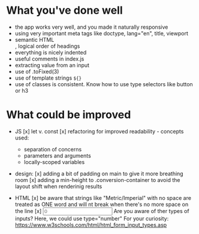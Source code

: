 # What you've done well

- the app works very well, and you made it naturally responsive
- using very important meta tags like doctype, lang="en", title, viewport
- semantic HTML <main> <section>, logical order of headings
- everything is nicely indented
- useful comments in index.js
- extracting value from an input
- use of .toFixed(3)
- use of template strings `${}`
- use of classes is consistent. Know how to use type selectors like button or h3

# What could be improved

- JS
  [x] let v. const
  [x] refactoring for improved readability - concepts used:

  - separation of concerns
  - parameters and arguments
  - locally-scoped variables

- design:
  [x] adding a bit of padding on main to give it more breathing room
  [x] adding a min-height to .conversion-container to avoid the layout shift when renderinig results

- HTML
  [x] be aware that strings like "Metric/Imperial" with no space are treated as ONE word and will nt break when there's no more space on the line
  [x] <input
            type="text"
            id="input-el"
            placeholder="0" />
  Are you aware of ther types of inputs? Here, we could use type="number"
  For your curiosity: https://www.w3schools.com/html/html_form_input_types.asp
